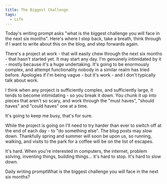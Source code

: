 ```yaml
---
title: The Biggest Challenge
tags:
  - Life
---
```





Today's writing prompt asks "what is the biggest challenge you will face in the next six months". Here's where I step back, take a breath, think through if I want to write about this on the blog, and step forwards again.


There's a project at work - that will easily chew through the next six months - that hasn't started yet. It may start any day. I'm genuinely intimidated by it - mostly because it's a huge undertaking. It's going to be enormously complex, and attempt functionality nobody in a similar realm has tried before. Apologies if I'm being vague - but it's work - and I don't typically talk about work.


I think when any project is sufficiently complex, and sufficiently large, it tends to become intimidating - so you break it down. You chunk it up into pieces that aren't so scary, and work through the "must haves", "should haves" and "could haves" one at a time.


It's going to keep me busy, that's for sure.


While the project is going on I'll need to try harder than ever to switch off at the end of each day - to "do something else". The blog posts may slow down. Thankfully spring and summer will soon be upon us, so running, walking, and visits to the park for a coffee will be on the list of escapes.


It's hard. When you're interested in computers, the internet, problem solving, inventing things, building things... it's hard to stop. It's hard to slow down.



Daily writing promptWhat is the biggest challenge you will face in the next six months?